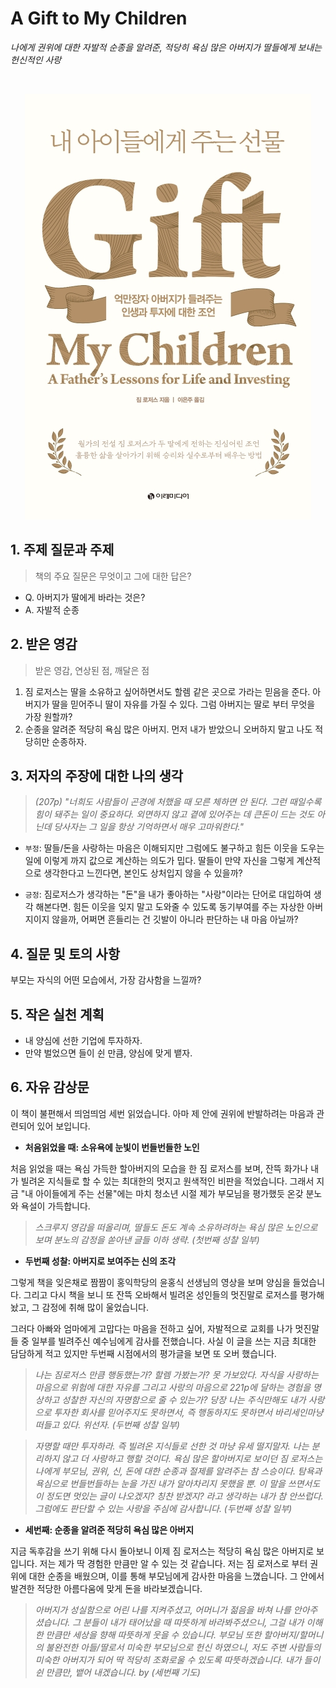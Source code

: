 # A Gift to My Children


*나에게 권위에 대한 자발적 순종을 알려준, 적당히 욕심 많은 아버지가 딸들에게 보내는 헌신적인 사랑*
<!--more-->
<br />

<center>

![](/images/gift_to_my_children.jpeg)

</center>

## 1. 주제 질문과 주제
> 책의 주요 질문은 무엇이고 그에 대한 답은?

- Q. 아버지가 딸에게 바라는 것은?
- A. 자발적 순종

## 2. 받은 영감
> 받은 영감, 연상된 점, 깨달은 점

1. 짐 로저스는 딸을 소유하고 싶어하면서도 할렘 같은 곳으로 가라는 믿음을 준다. 아버지가 딸을 믿어주니 딸이 자유를 가질 수 있다. 그럼 아버지는 딸로 부터 무엇을 가장 원할까?
2. 순종을 알려준 적당히 욕심 많은 아버지. 먼저 내가 받았으니 오버하지 말고 나도 적당히만 순종하자.

## 3. 저자의 주장에 대한 나의 생각
> *(207p) "너희도 사람들이 곤경에 처했을 때 모른 체하면 안 된다. 그런 때일수록 힘이 돼주는 일이 중요하다. 외면하지 않고 곁에 있어주는 데 큰돈이 드는 것도 아닌데 당사자는 그 일을 항상 기억하면서 매우 고마워한다."*

- `부정`: 딸들/돈을 사랑하는 마음은 이해되지만 그럼에도 불구하고 힘든 이웃을 도우는 일에 이렇게 까지 값으로 계산하는 의도가 밉다.  딸들이 만약 자신을 그렇게 계산적으로 생각한다고 느낀다면, 본인도 상처입지 않을 수 있을까?

- `긍정`: 짐로저스가 생각하는 "돈"을 내가 좋아하는 "사랑"이라는 단어로 대입하여 생각 해본다면.
힘든 이웃을 잊지 말고 도와줄 수 있도록 동기부여를 주는 자상한 아버지이지 않을까, 어쩌면 흔들리는 건 깃발이 아니라 판단하는 내 마음 아닐까?


## 4. 질문 및 토의 사항
부모는 자식의 어떤 모습에서, 가장 감사함을 느낄까?

## 5. 작은 실천 계획
- 내 양심에 선한 기업에 투자하자.
- 만약 벌었으면 들이 쉰 만큼, 양심에 맞게 뱉자.

## 6. 자유 감상문
이 책이 불편해서 띄엄띄엄 세번 읽었습니다. 
아마 제 안에 권위에 반발하려는 마음과 관련되어 있어 보입니다.

- **처음읽었을 때: 소유욕에 눈빛이 번들번들한 노인**

처음 읽었을 때는 욕심 가득한 할아버지의 모습을 한 짐 로저스를 보며, 잔뜩 화가나 내가 빌려온 지식들로 할 수 있는 최대한의 멋지고 원색적인 비판을 적었습니다. 그래서 지금 "내 아이들에게 주는 선물"에는 마치 청소년 시절 제가 부모님을 평가했듯 온갖 분노와 욕설이 가득합니다.

> *스크루지 영감을 떠올리며, 딸들도 돈도 계속 소유하려하는 욕심 많은 노인으로 보며 분노의 감정을 쏟아낸 글들 이하 생략. (첫번째 성찰 일부)*

- **두번째 성찰: 아버지로 보여주는 신의 조각**

그렇게 책을 잊은채로 짬짬이 홍익학당의 윤홍식 선생님의 영상을 보며 양심을 들었습니다. 그리고 다시 책을 보니 또 잔뜩 오바해서 빌려온 성인들의 멋진말로 로저스를 평가해놨고, 그 감정에 취해 많이 울었습니다. 

그러다 아빠와 엄마에게 고맙다는 마음을 전하고 싶어, 자발적으로 교회를 나가 멋진말들 중 일부를 빌려주신 예수님에게 감사를 전했습니다. 사실 이 글을 쓰는 지금 최대한 담담하게 적고 있지만 두번째 시점에서의 평가글을 보면 또 오버 했습니다.

> *나는 짐로저스 만큼 행동했는가? 할렘 가봤는가? 못 가보았다. 자식을 사랑하는 마음으로 위험에 대한 자유를 그리고 사랑의 마음으로 221p에 달하는 경험을 명상하고 성찰한 자신의 자명함으로 줄 수 있는가? 당장 나는 주식만해도 내가 사랑으로 투자한 회사를 믿어주지도 못하면서, 즉 행동하지도 못하면서 바리세인마냥 떠들고 있다. 위선자. (두번째 성찰 일부)*

> *자명할 때만 투자하라. 즉 빌려온 지식들로 선한 것 마냥 유세 떨지말자. 나는 분리하지 않고 더 사랑하고 행할 것이다. 욕심 많은 할아버지로 보이던 짐 로저스는 나에게 부모님, 권위, 신, 돈에 대한 순종과 절제를 알려주는 참 스승이다. 탐욕과 욕심으로 번들번들하는 눈을 가진 내가 알아차리지 못했을 뿐. 이 말을 쓰면서도 이 정도면 멋있는 글이 나오겠지? 칭찬 받겠지? 라고 생각하는 내가 참 안쓰럽다. 그럼에도 판단할 수 있는 사랑을 주심에 감사합니다.  (두번째 성찰 일부)*


- **세번째: 순종을 알려준 적당히 욕심 많은 아버지**

지금 독후감을 쓰기 위해 다시 돌아보니 이제 짐 로저스는 적당히 욕심 많은 아버지로 보입니다.
저는 제가 딱 경험한 만큼만 알 수 있는 것 같습니다. 저는 짐 로저스로 부터 권위에 대한 순종을 배웠으며, 이를 통해 부모님에게 감사한 마음을 느꼈습니다. 그 안에서 발견한 적당한 아름다움에 맞게 돈을 바라보겠습니다.

> *아버지가 성실함으로 어린 나를 지켜주셨고, 어머니가 젊음을 바쳐 나를 안아주셨습니다.
그 분들이 내가 태어났을 때 따뜻하게 바라봐주셨으니, 그걸 내가 이해한 만큼만 세상을 향해 따뜻하게 웃을 수 있습니다. 부모님 또한 할아버지/할머니의 불완전한 아들/딸로서 미숙한 부모님으로 헌신 하였으니, 저도 주변 사람들의 미숙한 아버지가 되어 딱 적당히 조화로울 수 있도록 따뜻하겠습니다. 내가 들이쉰 만큼만, 뱉어 내겠습니다. by (세번째 기도)*

